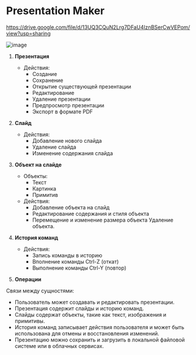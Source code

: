 # Presentation Maker

https://drive.google.com/file/d/13UQ3CQuN2Lrg7DFaU4IznBSerCwVEPom/view?usp=sharing

![image](https://github.com/Seelpy/slides-maker/assets/71544630/aeb44ac1-2c15-424e-84b5-2b83c1c00c87)


1. **Презентация**
   - Действия:
      - Создание
      - Сохранение
      - Открытие существующей презентации
      - Редактирование
      - Удаление презентации
      - Предпросмотр презентации
      - Экспорт в формате PDF

2. **Слайд**
   - Действия:
      - Добавление нового слайда
      - Удаление слайда
      - Изменение содержания слайда

3. **Объект на слайде**
   - Объекты:
      - Текст
      - Картинка
      - Примитив   
   - Действия:
      - Добавление объекта на слайд
      - Редактирование содержания и стиля объекта
      - Перемещение и изменение размера объекта
        Удаление объекта.

5. **История команд**
   - Действия:
      - Запись команды в историю
      - Вполнение команды Ctrl-Z (откат)
      - Выполнение команды Ctrl-Y (повтор)

6. **Операции**     

Связи между сущностями:
- Пользователь может создавать и редактировать презентации.
- Презентация содержит слайды и историю команд.
- Слайды содержат объекты, такие как текст, изображения и примитивы.
- История команд записывает действия пользователя и может быть использована для отмены и восстановления изменений.
- Презентацию можно сохранить и загрузить в локальной файловой системе или в облачных сервисах.
